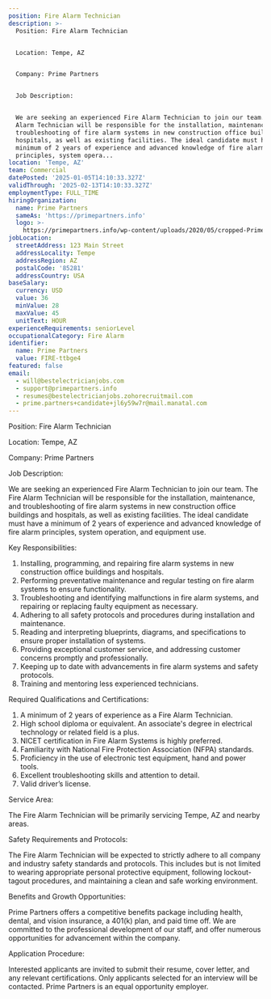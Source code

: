 ```yaml
---
position: Fire Alarm Technician
description: >-
  Position: Fire Alarm Technician


  Location: Tempe, AZ


  Company: Prime Partners


  Job Description:


  We are seeking an experienced Fire Alarm Technician to join our team. The Fire
  Alarm Technician will be responsible for the installation, maintenance, and
  troubleshooting of fire alarm systems in new construction office buildings and
  hospitals, as well as existing facilities. The ideal candidate must have a
  minimum of 2 years of experience and advanced knowledge of fire alarm
  principles, system opera...
location: 'Tempe, AZ'
team: Commercial
datePosted: '2025-01-05T14:10:33.327Z'
validThrough: '2025-02-13T14:10:33.327Z'
employmentType: FULL_TIME
hiringOrganization:
  name: Prime Partners
  sameAs: 'https://primepartners.info'
  logo: >-
    https://primepartners.info/wp-content/uploads/2020/05/cropped-Prime-Partners-Logo-NO-BG-1-1.png
jobLocation:
  streetAddress: 123 Main Street
  addressLocality: Tempe
  addressRegion: AZ
  postalCode: '85281'
  addressCountry: USA
baseSalary:
  currency: USD
  value: 36
  minValue: 28
  maxValue: 45
  unitText: HOUR
experienceRequirements: seniorLevel
occupationalCategory: Fire Alarm
identifier:
  name: Prime Partners
  value: FIRE-ttbge4
featured: false
email:
  - will@bestelectricianjobs.com
  - support@primepartners.info
  - resumes@bestelectricianjobs.zohorecruitmail.com
  - prime.partners+candidate+jl6y59w7r@mail.manatal.com
---
```




Position: Fire Alarm Technician

Location: Tempe, AZ

Company: Prime Partners

Job Description:

We are seeking an experienced Fire Alarm Technician to join our team. The Fire Alarm Technician will be responsible for the installation, maintenance, and troubleshooting of fire alarm systems in new construction office buildings and hospitals, as well as existing facilities. The ideal candidate must have a minimum of 2 years of experience and advanced knowledge of fire alarm principles, system operation, and equipment use.

Key Responsibilities:

1. Installing, programming, and repairing fire alarm systems in new construction office buildings and hospitals.
2. Performing preventative maintenance and regular testing on fire alarm systems to ensure functionality.
3. Troubleshooting and identifying malfunctions in fire alarm systems, and repairing or replacing faulty equipment as necessary.
4. Adhering to all safety protocols and procedures during installation and maintenance.
5. Reading and interpreting blueprints, diagrams, and specifications to ensure proper installation of systems.
6. Providing exceptional customer service, and addressing customer concerns promptly and professionally.
7. Keeping up to date with advancements in fire alarm systems and safety protocols.
8. Training and mentoring less experienced technicians.

Required Qualifications and Certifications:

1. A minimum of 2 years of experience as a Fire Alarm Technician.
2. High school diploma or equivalent. An associate's degree in electrical technology or related field is a plus.
3. NICET certification in Fire Alarm Systems is highly preferred.
4. Familiarity with National Fire Protection Association (NFPA) standards.
5. Proficiency in the use of electronic test equipment, hand and power tools.
6. Excellent troubleshooting skills and attention to detail.
7. Valid driver’s license.

Service Area: 

The Fire Alarm Technician will be primarily servicing Tempe, AZ and nearby areas.

Safety Requirements and Protocols:

The Fire Alarm Technician will be expected to strictly adhere to all company and industry safety standards and protocols. This includes but is not limited to wearing appropriate personal protective equipment, following lockout-tagout procedures, and maintaining a clean and safe working environment.

Benefits and Growth Opportunities:

Prime Partners offers a competitive benefits package including health, dental, and vision insurance, a 401(k) plan, and paid time off. We are committed to the professional development of our staff, and offer numerous opportunities for advancement within the company.

Application Procedure:

Interested applicants are invited to submit their resume, cover letter, and any relevant certifications. Only applicants selected for an interview will be contacted. Prime Partners is an equal opportunity employer.
